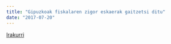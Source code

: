 ```yaml
---
title: "Gipuzkoak fiskalaren zigor eskaerak gaitzetsi ditu"
date: "2017-07-20"
---
```

[Irakurri](https://guaixe.eus/altsasu/1500558064812-gipuzkoak-fiskalaren-zigor-eskaerak-gaitzetsi-ditu)
